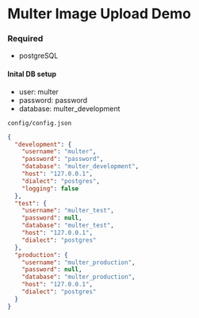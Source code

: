 # Multer Image Upload Demo

### Required
- postgreSQL

#### Inital DB setup
- user: multer
- password: password
- database: multer_development


`config/config.json`
```json
{
  "development": {
    "username": "multer",
    "password": "password",
    "database": "multer_development",
    "host": "127.0.0.1",
    "dialect": "postgres",
    "logging": false
  },
  "test": {
    "username": "multer_test",
    "password": null,
    "database": "multer_test",
    "host": "127.0.0.1",
    "dialect": "postgres"
  },
  "production": {
    "username": "multer_production",
    "password": null,
    "database": "multer_production",
    "host": "127.0.0.1",
    "dialect": "postgres"
  }
}
```